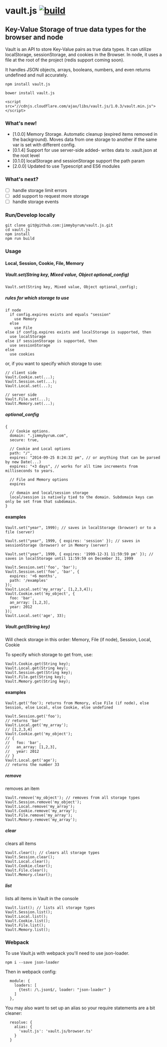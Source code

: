 vault.js [![build](https://github.com/jimmybyrum/vault.js/actions/workflows/build.yaml/badge.svg)](https://github.com/jimmybyrum/vault.js/actions/workflows/build.yaml)
===============

## Key-Value Storage of true data types for the browser and node

Vault is an API to store Key-Value pairs as true data types. It can utilize localStorage, sessionStorage, and cookies in the Browser. In node, it uses a file at the root of the project (redis support coming soon).

It handles JSON objects, arrays, booleans, numbers, and even returns undefined and null accurately.

```
npm install vault.js
```
```
bower install vault.js
```
```
<script src="//cdnjs.cloudflare.com/ajax/libs/vault.js/1.0.3/vault.min.js"></script>
```

### What's new!
 * [1.0.0] Memory Storage. Automatic cleanup (expired items removed in the background). Moves data from one storage to another if the same var is set with different config.
 * [0.1.4] Support for use server-side added- writes data to .vault.json at the root level
 * [0.1.0] localStorage and sessionStorage support the path param
 * [2.0.0] Updated to use Typescript and ES6 modules

### What's next?
- [ ] handle storage limit errors
- [ ] add support to request more storage
- [ ] handle storage events

### Run/Develop locally
```
git clone git@github.com:jimmybyrum/vault.js.git
cd vault.js
npm install
npm run build
```

### Usage

#### Local, Session, Cookie, File, Memory

##### Vault.set(String key, Mixed value, Object optional_config)
```
Vault.set(String key, Mixed value, Object optional_config);
```

##### rules for which storage to use
```
if node
  if config.expires exists and equals "session"
    use Memory
  else
    use File
else if config.expires exists and localStorage is supported, then
  use localStorage
else if sessionStorage is supported, then
  use sessionStorage
else
  use cookies
```
or, if you want to specify which storage to use:
```
// client side
Vault.Cookie.set(...);
Vault.Session.set(...);
Vault.Local.set(...);

// server side
Vault.File.set(...);
Vault.Memory.set(...);
```

##### optional_config
```
{
  // Cookie options.
  domain: ".jimmybyrum.com",
  secure: true,

  // Cookie and Local options
  path: "/",
  expires: "2014-09-25 8:24:32 pm", // or anything that can be parsed by new Date(...)
  expires: "+3 days", // works for all time increments from milliseconds to years.

  // File and Memory options
  expires

  // domain and local/session storage
  local/session is natively tied to the domain. Subdomain keys can only be set from that subdomain.
}
```

#### examples

```
Vault.set("year", 1999); // saves in localStorage (browser) or to a file (server)

Vault.set("year", 1999, { expires: 'session' }); // saves in sessionStorage (browser) or in Memory (server)

Vault.set("year", 1999, { expires: '1999-12-31 11:59:59 pm' }); // saves in localStorage until 11:59:59 on December 31, 1999

Vault.Session.set('foo', 'bar');
Vault.Session.set('foo', 'bar', {
  expires: '+6 months',
  path: '/examples'
});
Vault.Local.set('my_array', [1,2,3,4]);
Vault.Cookie.set('my_object', {
  foo: 'bar',
  an_array: [1,2,3],
  year: 2012
});
Vault.Local.set('age', 33);
```

##### Vault.get(String key)
Will check storage in this order: Memory, File (if node), Session, Local, Cookie

To specify which storage to get from, use:
```
Vault.Cookie.get(String key);
Vault.Local.get(String key);
Vault.Session.get(String key);
Vault.File.get(String key);
Vault.Memory.get(String key);
```

#### examples
```
Vault.get('foo'); returns from Memory, else File (if node), else Session, else Local, else Cookie, else undefined

Vault.Session.get('foo');
// returns 'bar'
Vault.Local.get('my_array');
// [1,2,3,4]
Vault.Cookie.get('my_object');
// {
//   foo: 'bar',
//   an_array: [1,2,3],
//   year: 2012
// }
Vault.Local.get('age');
// returns the number 33
```

##### remove
removes an item
```
Vault.remove('my_object'); // removes from all storage types
Vault.Session.remove('my_object');
Vault.Local.remove('my_array');
Vault.Cookie.remove('my_array');
Vault.File.remove('my_array');
Vault.Memory.remove('my_array');
```

##### clear
clears all items
```
Vault.clear(); // clears all storage types
Vault.Session.clear();
Vault.Local.clear();
Vault.Cookie.clear();
Vault.File.clear();
Vault.Memory.clear();
```

##### list
lists all items in Vault in the console
```
Vault.list(); // lists all storage types
Vault.Session.list();
Vault.Local.list();
Vault.Cookie.list();
Vault.File.list();
Vault.Memory.list();
```

### Webpack

To use Vault.js with webpack you'll need to use json-loader.

```
npm i --save json-loader
```

Then in webpack config:

```
  module: {
    loaders: [
      {test: /\.json$/, loader: "json-loader" }
    ]
  },
```

You may also want to set up an alias so your require statements are a bit cleaner:

```
  resolve: {
    alias: {
      'vault.js': 'vault.js/browser.ts'
    }
  }
```
